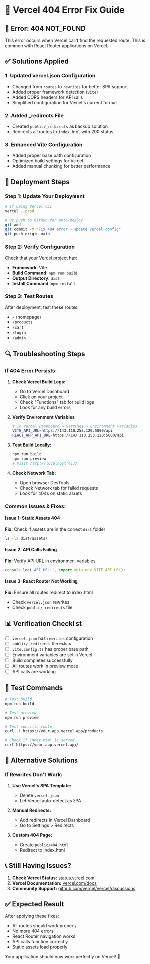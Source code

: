 # 🔧 Vercel 404 Error Fix Guide

## 🚨 **Error: 404 NOT_FOUND**

This error occurs when Vercel can't find the requested route. This is common with React Router applications on Vercel.

## ✅ **Solutions Applied**

### **1. Updated vercel.json Configuration**
- Changed from `routes` to `rewrites` for better SPA support
- Added proper framework detection (`vite`)
- Added CORS headers for API calls
- Simplified configuration for Vercel's current format

### **2. Added _redirects File**
- Created `public/_redirects` as backup solution
- Redirects all routes to `index.html` with 200 status

### **3. Enhanced Vite Configuration**
- Added proper base path configuration
- Optimized build settings for Vercel
- Added manual chunking for better performance

## 🚀 **Deployment Steps**

### **Step 1: Update Your Deployment**
```bash
# If using Vercel CLI
vercel --prod

# Or push to GitHub for auto-deploy
git add .
git commit -m "Fix 404 error - update Vercel config"
git push origin main
```

### **Step 2: Verify Configuration**
Check that your Vercel project has:
- **Framework**: Vite
- **Build Command**: `npm run build`
- **Output Directory**: `dist`
- **Install Command**: `npm install`

### **Step 3: Test Routes**
After deployment, test these routes:
- `/` (homepage)
- `/products`
- `/cart`
- `/login`
- `/admin`

## 🔍 **Troubleshooting Steps**

### **If 404 Error Persists:**

1. **Check Vercel Build Logs:**
   - Go to Vercel Dashboard
   - Click on your project
   - Check "Functions" tab for build logs
   - Look for any build errors

2. **Verify Environment Variables:**
   ```bash
   # In Vercel Dashboard > Settings > Environment Variables
   VITE_API_URL=https://143.110.253.120:5000/api
   REACT_APP_API_URL=https://143.110.253.120:5000/api
   ```

3. **Test Build Locally:**
   ```bash
   npm run build
   npm run preview
   # Visit http://localhost:4173
   ```

4. **Check Network Tab:**
   - Open browser DevTools
   - Check Network tab for failed requests
   - Look for 404s on static assets

### **Common Issues & Fixes:**

#### **Issue 1: Static Assets 404**
**Fix:** Check if assets are in the correct `dist` folder
```bash
ls -la dist/assets/
```

#### **Issue 2: API Calls Failing**
**Fix:** Verify API URL in environment variables
```javascript
console.log('API URL:', import.meta.env.VITE_API_URL);
```

#### **Issue 3: React Router Not Working**
**Fix:** Ensure all routes redirect to index.html
- Check `vercel.json` rewrites
- Check `public/_redirects` file

## 📊 **Verification Checklist**

- [ ] `vercel.json` has `rewrites` configuration
- [ ] `public/_redirects` file exists
- [ ] `vite.config.ts` has proper base path
- [ ] Environment variables are set in Vercel
- [ ] Build completes successfully
- [ ] All routes work in preview mode
- [ ] API calls are working

## 🧪 **Test Commands**

```bash
# Test build
npm run build

# Test preview
npm run preview

# Test specific route
curl -I https://your-app.vercel.app/products

# Check if index.html is served
curl https://your-app.vercel.app/
```

## 🔄 **Alternative Solutions**

### **If Rewrites Don't Work:**

1. **Use Vercel's SPA Template:**
   - Delete `vercel.json`
   - Let Vercel auto-detect as SPA

2. **Manual Redirects:**
   - Add redirects in Vercel Dashboard
   - Go to Settings > Redirects

3. **Custom 404 Page:**
   - Create `public/404.html`
   - Redirect to index.html

## 📞 **Still Having Issues?**

1. **Check Vercel Status:** [status.vercel.com](https://status.vercel.com)
2. **Vercel Documentation:** [vercel.com/docs](https://vercel.com/docs)
3. **Community Support:** [github.com/vercel/vercel/discussions](https://github.com/vercel/vercel/discussions)

## ✅ **Expected Result**

After applying these fixes:
- All routes should work properly
- No more 404 errors
- React Router navigation works
- API calls function correctly
- Static assets load properly

Your application should now work perfectly on Vercel! 🚀
